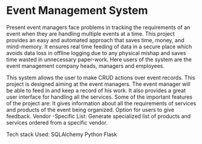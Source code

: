 # Event Management System


Present event managers face problems in tracking the requirements of an event when they are handling multiple events at a time. This project provides an easy and automated approach that saves time, money, and mind-memory. It ensures real time feeding of data in a secure place which avoids data loss in offline logging due to any physical mishap and saves time wasted in unnecessary paper-work. Here users of the system are the event management company heads, managers and employees.

This system allows the user to make CRUD actions over event records. This project is designed aiming at the event managers. The event manager will be able to feed in and keep a record of his work. It also provides a great user interface for handling all the services. Some of the important features of the project are:
It gives information about all the requirements of services and products of the event being organized. 
Option for users to give feedback.
Vendor -Specific List: Generate specialized list of products and services ordered from a specific vendor.

Tech stack Used: 
SQLAlchemy
Python
Flask

